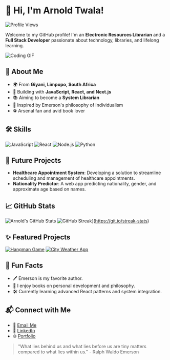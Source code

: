 # 👋 Hi, I'm Arnold Twala!

![Profile Views](https://komarev.com/ghpvc/?username=arnoldtwl&style=flat-square)

Welcome to my GitHub profile! I'm an **Electronic Resources Librarian** and a **Full Stack Developer** passionate about technology, libraries, and lifelong learning.

![Coding GIF](https://media.giphy.com/media/LmNwrBhejkK9EFP504/giphy.gif)

## 🚀 About Me
- 🌍 From **Giyani, Limpopo, South Africa**
- 🔧 Building with **JavaScript, React, and Next.js**
- 📚 Aiming to become a **System Librarian**
- 🌟 Inspired by Emerson's philosophy of individualism
- ⚽ Arsenal fan and avid book lover

## 🛠️ Skills
![JavaScript](https://img.shields.io/badge/JavaScript-F7DF1E?style=for-the-badge&logo=javascript&logoColor=black)
![React](https://img.shields.io/badge/React-61DAFB?style=for-the-badge&logo=react&logoColor=black)
![Node.js](https://img.shields.io/badge/Node.js-339933?style=for-the-badge&logo=node.js&logoColor=white)
![Python](https://img.shields.io/badge/Python-3776AB?style=for-the-badge&logo=python&logoColor=white)

## 💼 Future Projects
- **Healthcare Appointment System**: Developing a solution to streamline scheduling and management of healthcare appointments.
- **Nationality Predictor**: A web app predicting nationality, gender, and approximate age based on names.

## 📈 GitHub Stats
![Arnold's GitHub Stats](https://github-readme-stats.vercel.app/api?username=arnoldtwl&show_icons=true&theme=radical)
![GitHub Streak](https://streak-stats.demolab.com/?user=arnoldtwl&theme=radical)](https://git.io/streak-stats)

## ✨ Featured Projects
[![Hangman Game](https://github-readme-stats.vercel.app/api/pin/?username=arnoldtwl&repo=hangman-game)](https://github.com/arnoldtwl/hangman-game)
[![City Weather App](https://github-readme-stats.vercel.app/api/pin/?username=arnoldtwl&repo=city-weather-app)](https://github.com/arnoldtwl/city-weather-app)

## 🌟 Fun Facts
- 🖊️ Emerson is my favorite author.
- 📖 I enjoy books on personal development and philosophy.
- 🛠️ Currently learning advanced React patterns and system integration.

## 📬 Connect with Me
- 💌 [Email Me](mailto:arnold.twala@example.com)
- 🔗 [LinkedIn](https://linkedin.com/in/arnoldtwl)
- 🌐 [Portfolio](https://arnoldtwl.github.io)

> "What lies behind us and what lies before us are tiny matters compared to what lies within us." - Ralph Waldo Emerson
